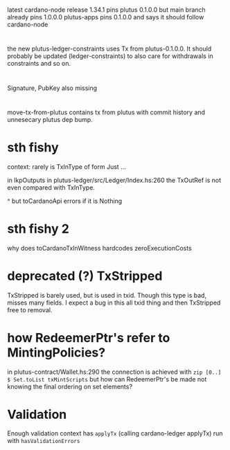 #
latest cardano-node release 1.34.1 pins plutus 0.1.0.0 but main branch already pins 1.0.0.0 
plutus-apps pins 0.1.0.0 and says it should follow cardano-node

#
the new plutus-ledger-constraints uses Tx from plutus-0.1.0.0. It should probably be updated (ledger-constraints) to also care for withdrawals in constraints and so on.

# 
Signature, PubKey also missing

#
move-tx-from-plutus contains tx from plutus with commit history and unnesecary plutus dep bump.

# sth fishy
context: rarely is TxInType of form Just ...

in lkpOutputs in plutus-ledger/src/Ledger/Index.hs:260 the TxOutRef is not even compared with TxInType. 

^ but toCardanoApi errors if it is Nothing

# sth fishy 2
why does toCardanoTxInWitness hardcodes zeroExecutionCosts

# deprecated (?) TxStripped
TxStripped is barely used, but is used in txid. Though this type is bad, misses many fields. I expect a bug in this all txid thing and then TxStripped free to removal.

# how RedeemerPtr's refer to MintingPolicies?

in plutus-contract/Wallet.hs:290 the connection is achieved with `zip [0..] $ Set.toList txMintScripts`
but how can RedeemerPtr's be made not knowing the final ordering on set elements?


# Validation

Enough validation context has `applyTx` (calling cardano-ledger applyTx) run with `hasValidationErrors`
